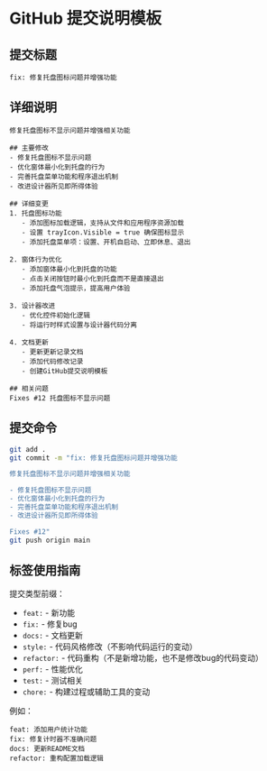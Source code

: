 # GitHub 提交说明模板

## 提交标题
```
fix: 修复托盘图标问题并增强功能
```

## 详细说明
```
修复托盘图标不显示问题并增强相关功能

## 主要修改
- 修复托盘图标不显示问题
- 优化窗体最小化到托盘的行为
- 完善托盘菜单功能和程序退出机制
- 改进设计器所见即所得体验

## 详细变更
1. 托盘图标功能
   - 添加图标加载逻辑，支持从文件和应用程序资源加载
   - 设置 trayIcon.Visible = true 确保图标显示
   - 添加托盘菜单项：设置、开机自启动、立即休息、退出

2. 窗体行为优化
   - 添加窗体最小化到托盘的功能
   - 点击关闭按钮时最小化到托盘而不是直接退出
   - 添加托盘气泡提示，提高用户体验

3. 设计器改进
   - 优化控件初始化逻辑
   - 将运行时样式设置与设计器代码分离

4. 文档更新
   - 更新更新记录文档
   - 添加代码修改记录
   - 创建GitHub提交说明模板

## 相关问题
Fixes #12 托盘图标不显示问题
```

## 提交命令
```bash
git add .
git commit -m "fix: 修复托盘图标问题并增强功能

修复托盘图标不显示问题并增强相关功能

- 修复托盘图标不显示问题
- 优化窗体最小化到托盘的行为
- 完善托盘菜单功能和程序退出机制
- 改进设计器所见即所得体验

Fixes #12"
git push origin main
```

## 标签使用指南

提交类型前缀：
- `feat:` - 新功能
- `fix:` - 修复bug
- `docs:` - 文档更新
- `style:` - 代码风格修改（不影响代码运行的变动）
- `refactor:` - 代码重构（不是新增功能，也不是修改bug的代码变动）
- `perf:` - 性能优化
- `test:` - 测试相关
- `chore:` - 构建过程或辅助工具的变动

例如：
```
feat: 添加用户统计功能
fix: 修复计时器不准确问题
docs: 更新README文档
refactor: 重构配置加载逻辑
```